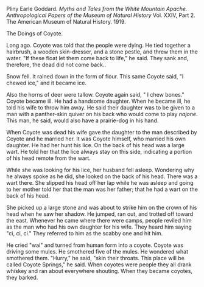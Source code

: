 Pliny Earle Goddard.  *Myths and Tales from the White Mountain Apache. Anthropological Papers of the Museum of Natural History* Vol. XXIV, Part 2. The American Museum of Natural History. 1919. 

The Doings of Coyote. 

Long ago. Coyote was told that the people were dying. He tied together a hairbrush, a wooden skin-dresser, and a stone pestle, and threw them in the water. "If these float let them come back to life," he said. They sank and, therefore, the dead did not come back..

Snow fell. It rained down in the form of flour. This same Coyote said, "I chewed ice," and it became ice.

Also the horns of deer were tallow. Coyote again said, " I chew bones." Coyote became ill. He had a handsome daughter.  When he became ill, he told his wife to throw him away. He said their daughter was to be given to a man with a panther-skin quiver on his back who would come to play *najone*. This man, he said, would also have a prairie-dog in his hand.

When Coyote was dead his wife gave the daughter to the man described by Coyote and he married her. It was Coyote himself, who married his own daughter. He had her hunt his lice. On the back of his head was a large wart. He told her that the lice always stay on this side, indicating a portion of his head remote from the wart. 

While she was looking for his lice, her husband fell asleep. Wondering why he always spoke as he did, she looked on the back of his head. There was a wart there. She slipped his head off her lap while he was asleep and going to her mother told her that the man was her father; that he had a wart on the back of his head.

She picked up a large stone and was about to strike him on the crown of his head when he saw her shadow. He jumped, ran out, and trotted off toward the east. Whenever he came where there were camps, people reviled him as the man who had his own daughter for his wife. They heard him saying "ci, ci, ci." They referred to him as the scabby one and hit him. 

He cried "wai" and turned from human form into a coyote. Coyote was driving some mules. He smothered five of the mules. He wondered what smothered them. "Hurry," he said, "skin their throats. This place will be called Coyote Springs," he said. When coyotes were people they all drank whiskey and ran about everywhere
shouting.  When they became coyotes, they barked.
